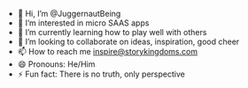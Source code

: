 - 👋 Hi, I’m @JuggernautBeing
- 👀 I’m interested in micro SAAS apps
- 🌱 I’m currently learning how to play well with others
- 💞️ I’m looking to collaborate on ideas, inspiration, good cheer
- 📫 How to reach me inspire@storykingdoms.com
- 😄 Pronouns: He/Him
- ⚡ Fun fact: There is no truth, only perspective

<!---
JuggernautBeing/JuggernautBeing is a ✨ special ✨ repository because its `README.md` (this file) appears on your GitHub profile.
You can click the Preview link to take a look at your changes.
--->
